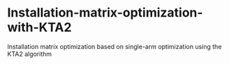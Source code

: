 # Installation-matrix-optimization-with-KTA2
Installation matrix optimization based on single-arm optimization using the KTA2 algorithm
